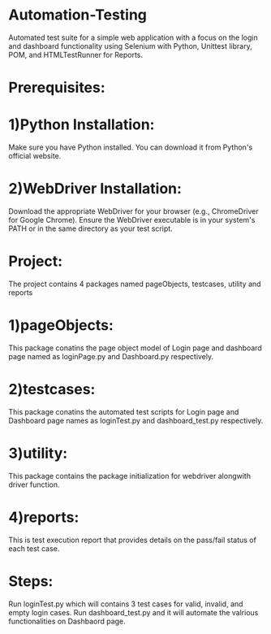 # Automation-Testing
Automated test suite for a simple web application with a focus on the login and dashboard functionality using Selenium with Python, Unittest library, POM, and HTMLTestRunner for Reports.

# Prerequisites:
# 1)Python Installation:
Make sure you have Python installed. You can download it from Python's official website.
# 2)WebDriver Installation:
Download the appropriate WebDriver for your browser (e.g., ChromeDriver for Google Chrome).
Ensure the WebDriver executable is in your system's PATH or in the same directory as your test script.

# Project: 
The project contains 4 packages named pageObjects, testcases, utility and reports

# 1)pageObjects:
This package conatins the page object model of Login page and dashboard page named as loginPage.py and Dashboard.py respectively.
# 2)testcases:
This package conatins the automated test scripts for Login page and Dashboard page names as loginTest.py and dashboard_test.py respectively.
# 3)utility:
This package contains the package initialization for webdriver alongwith driver function.
# 4)reports:
This is test execution report that provides details on the pass/fail status of each test case.

# Steps:
Run loginTest.py which will contains 3 test cases for valid, invalid, and empty login cases.
Run dashboard_test.py and it will automate the valrious functionalities on Dashbaord page.
